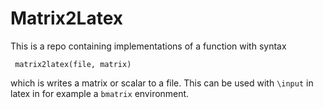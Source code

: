 # Matrix2Latex
This is a repo containing implementations of a function with syntax

` matrix2latex(file, matrix)`

which is writes a matrix or scalar to a file.
This can be used with `\input` in latex in for example a `bmatrix` environment.
